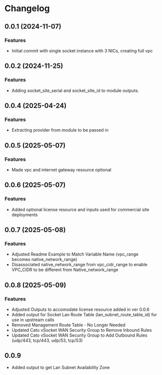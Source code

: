 # Changelog

## 0.0.1 (2024-11-07)

### Features
- Initial commit with single socket instance with 3 NICs, creating full vpc

## 0.0.2 (2024-11-25)

### Features
- Adding socket_site_serial and socket_site_id to module outputs.

## 0.0.4 (2025-04-24)

### Features
- Extracting provider from module to be passed in


## 0.0.5 (2025-05-07)

### Features
- Made vpc and internet gateway resource optional

## 0.0.6 (2025-05-07)

### Features
- Added optional license resource and inputs used for commercial site deployments

## 0.0.7 (2025-05-08)

### Features
- Adjusted Readme Example to Match Variable Name (vpc_range becomes native_network_range)
- Disassociated native_network_range from vpc_cidr_range to enable VPC_CIDR to be different from Native_network_range

## 0.0.8 (2025-05-09)

### Features
- Adjusted Outputs to accomodate license resource added in ver 0.0.6
- Added output for Socket Lan Route Table (lan_subnet_route_table_id) for use in upstream calls
- Removed Management Route Table - No Longer Needed 
- Updated Cato vSocket WAN Security Group to Remove Inbound Rules 
- Updated Cato vSocket WAN Security Group to Add Outbound Rules (udp/443, tcp/443, udp/53, tcp/53)

## 0.0.9
 - Added output to get Lan Subnet Availability Zone